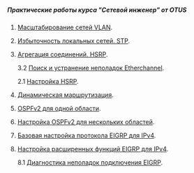 ##### Практические работы курса "Сетевой инженер" от OTUS

1. [Масштабирование сетей VLAN](lab1/).
2. [Избыточность локальных сетей. STP](lab2/).
3. [Агрегация соединений. HSRP](lab3/).
      
      3.2 [Поиск и устранение неполадок Etherchannel](lab3/lab3.2/).
      
      2.1 [Настройка HSRP](lab3/HSRP/).
4. [Динамическая маршрутизация](lab4/).
5. [OSPFv2 для одной области](lab5/).
6. [Настройка OSPFv2 для нескольких областей](lab6/).
7. [Базовая настройка протокола EIGRP для IPv4](lab7/).
8. [Настройка расширенных функций EIGRP для IPv4](lab8/).
      
      8.1 [Диагностика неполадок подключения EIGRP](lab8/lab8.1/).
